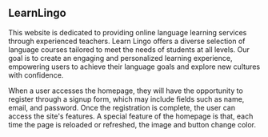 ## LearnLingo

This website is dedicated to providing online language learning services through experienced teachers. Learn Lingo offers a diverse selection of language courses tailored to meet the needs of students at all levels. Our goal is to create an engaging and personalized learning experience, empowering users to achieve their language goals and explore new cultures with confidence.

When a user accesses the homepage, they will have the opportunity to register through a signup form, which may include fields such as name, email, and password. Once the registration is complete, the user can access the site's features. A special feature of the homepage is that, each time the page is reloaded or refreshed, the image and button change color.
